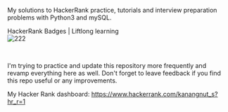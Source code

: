 My solutions to HackerRank practice, tutorials and interview preparation problems with Python3 and mySQL.

HackerRank Badges | Liftlong learning
<br>
![222](https://github.com/Kanangnut/hackerrank-solutions/assets/130201193/e79c29c9-a34f-4cdd-bea8-431a0a90a83d)

<br>

I'm trying to practice and update this repository more frequently and revamp everything here as well.
Don't forget to leave feedback if you find this repo useful or any improvements.

My Hacker Rank dashboard: https://www.hackerrank.com/kanangnut_s?hr_r=1

